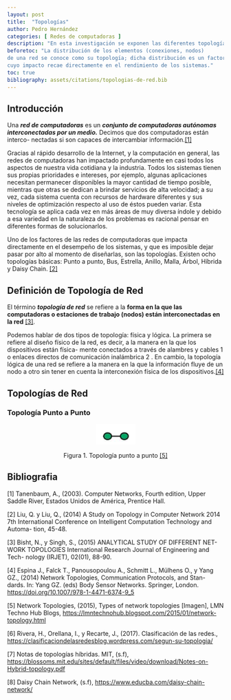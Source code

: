 ```yaml
---
layout: post
title:  "Topologías"
author: Pedro Hernández
categories: [ Redes de computadoras ]
description: "En esta investigación se exponen las diferentes topologías de red, sus diseños, estándares, funcionamiento, así como sus ventajas y desventajas"
beforetoc: "La distribución de los elementos (conexiones, nodos)
de una red se conoce como su topologı́a; dicha distribución es un factor importante
cuyo impacto recae directamente en el rendimiento de los sistemas."
toc: true
bibliography: assets/citations/topologias-de-red.bib
---
```


## Introducción
Una ***red de computadoras*** es un ***conjunto de computadoras autónomas interconectadas por un medio.*** Decimos que dos computadoras están interco-
nectadas si son capaces de intercambiar información.[[1]](#bibliografia)


Gracias al rápido desarrollo de la Internet, y la computación en general, las redes
de computadoras han impactado profundamente en casi todos los aspectos de nuestra vida cotidiana y la industria. Todos los sistemas tienen sus propias prioridades
e intereses, por ejemplo, algunas aplicaciones necesitan permanecer disponibles la
mayor cantidad de tiempo posible, mientras que otras se dedican a brindar servicios
de alta velocidad; a su vez, cada sistema cuenta con recursos de hardware diferentes
y sus niveles de optimización respecto al uso de éstos pueden variar. Esta tecnologı́a
se aplica cada vez en más áreas de muy diversa ı́ndole y debido a esa variedad en la
naturaleza de los problemas es racional pensar en diferentes formas de solucionarlos.


Uno de los factores de las redes de computadoras que impacta directamente en
el desempeño de los sistemas, y que es imposible dejar pasar por alto al momento
de diseñarlas, son las topologı́as. Existen ocho topologı́as básicas: Punto a punto,
Bus, Estrella, Anillo, Malla, Árbol, Hı́brida y Daisy Chain. [[2]](#bibliografia)

## Definición de Topología de Red

El término ***topologı́a de red*** se refiere a la **forma en la que las computadoras o estaciones de trabajo (nodos) están interconectadas en la red**
[[3]](#bibliografia).

Podemos hablar de dos tipos de topologı́a: fı́sica y lógica. La primera se refiere
al diseño fı́sico de la red, es decir, a la manera en la que los dispositivos están fı́sica-
mente conectados a través de alambres y cables 1 o enlaces directos de comunicación
inalámbrica 2 . En cambio, la topologı́a lógica de una red se refiere a la manera en
la que la información fluye de un nodo a otro sin tener en cuenta la interconexión
fı́sica de los dispositivos.[[4]](#bibliografia)

## Topologías de Red

### Topología Punto a Punto

<div style="text-align:center">
    <img src="../assets/images/topologias/punto_a_punto.png" />
    <p>Figura 1. Topología punto a punto <a href="#bibliografia">[5]</a></p>
</div>

## Bibliografia

[1] Tanenbaum, A., (2003). Computer Networks, Fourth edition, Upper Saddle River, Estados Unidos de América, Prentice Hall.

[2] Liu, Q. y Liu, Q., (2014) A Study on Topology in Computer Network 2014 7th
International Conference on Intelligent Computation Technology and Automa-
tion, 45-48.

[3] Bisht, N., y Singh, S., (2015) ANALYTICAL STUDY OF DIFFERENT NET-
WORK TOPOLOGIES International Research Journal of Engineering and Tech-
nology (IRJET), 02(01), 88-90.

[4] Espina J., Falck T., Panousopoulou A., Schmitt L., Mülhens O., y Yang
GZ., (2014) Network Topologies, Communication Protocols, and Stan-
dards. In: Yang GZ. (eds) Body Sensor Networks. Springer, London.
<https://doi.org/10.1007/978-1-4471-6374-9_5>

[5] Network Topologies, (2015), Types of network topologies [Imagen], LMN
Techno Hub Blogs, <https://lmntechnohub.blogspot.com/2015/01/network-topology.html>

[6] Rivera, H., Orellana, I., y Recarte, J., (2017). Clasificación de las redes., <https://clasificaciondelasredesblog.wordpress.com/segun-su-topologia/>

[7] Notas de topologı́as hı́bridas. MIT, (s.f), <https://blossoms.mit.edu/sites/default/files/video/download/Notes-on-Hybrid-topology.pdf>

[8] Daisy Chain Network, (s.f), <https://www.educba.com/daisy-chain-network/>


